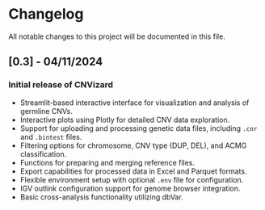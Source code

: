 # Changelog

All notable changes to this project will be documented in this file.

## [0.3] - 04/11/2024

### Initial release of CNVizard

- Streamlit-based interactive interface for visualization and analysis of germline CNVs.
- Interactive plots using Plotly for detailed CNV data exploration.
- Support for uploading and processing genetic data files, including `.cnr` and `.bintest` files.
- Filtering options for chromosome, CNV type (DUP, DEL), and ACMG classification.
- Functions for preparing and merging reference files.
- Export capabilities for processed data in Excel and Parquet formats.
- Flexible environment setup with optional `.env` file for configuration.
- IGV outlink configuration support for genome browser integration.
- Basic cross-analysis functionality utilizing dbVar.
